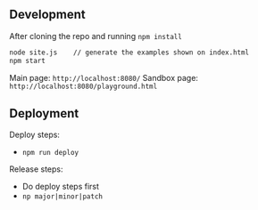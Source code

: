 ## Development

After cloning the repo and running `npm install`

```sh
node site.js    // generate the examples shown on index.html
npm start
```

Main page: `http://localhost:8080/`
Sandbox page: `http://localhost:8080/playground.html`

## Deployment

Deploy steps:

- `npm run deploy`

Release steps:

- Do deploy steps first
- `np major|minor|patch`
